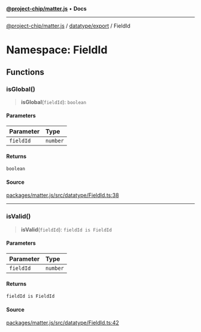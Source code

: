 [**@project-chip/matter.js**](../../../../README.md) • **Docs**

***

[@project-chip/matter.js](../../../../modules.md) / [datatype/export](../../README.md) / FieldId

# Namespace: FieldId

## Functions

### isGlobal()

> **isGlobal**(`fieldId`): `boolean`

#### Parameters

| Parameter | Type |
| :------ | :------ |
| `fieldId` | `number` |

#### Returns

`boolean`

#### Source

[packages/matter.js/src/datatype/FieldId.ts:38](https://github.com/project-chip/matter.js/blob/7a8cbb56b87d4ccf34bec5a9a95ab40a1711324f/packages/matter.js/src/datatype/FieldId.ts#L38)

***

### isValid()

> **isValid**(`fieldId`): `fieldId is FieldId`

#### Parameters

| Parameter | Type |
| :------ | :------ |
| `fieldId` | `number` |

#### Returns

`fieldId is FieldId`

#### Source

[packages/matter.js/src/datatype/FieldId.ts:42](https://github.com/project-chip/matter.js/blob/7a8cbb56b87d4ccf34bec5a9a95ab40a1711324f/packages/matter.js/src/datatype/FieldId.ts#L42)
